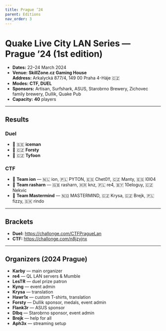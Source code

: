 ```yaml
---
title: Prague ’24
parent: Editions
nav_order: 3
---
```

# Quake Live City LAN Series — Prague ’24 (1st edition)

- **Dates:** 22–24 March 2024
- **Venue:** **SkillZone.cz Gaming House**  
  **Address:** Arkalycká 877/4, 149 00 Praha 4-Háje 🇨🇿
- **Modes:** **CTF, DUEL**
- **Sponsors:** Artisan, Surfshark, ASUS, Starobrno Brewery, Zichovec family brewery, Dullik, Quake Pub
- **Capacity:** **40** players

---
## Results
### Duel
- 🥇 🇸🇪 **iceman**
- 🥈 🇨🇿 **Forsty**
- 🥉 🇨🇿 **Tyfoon**

### CTF
- 🥇 **Team ion** — 🇳🇱 ion, 🇵🇱 PYTON, 🇪🇸 Chet0!!, 🇨🇿 Manty, 🇪🇸 l0l04
- 🥈 **Team rasharn** — 🇬🇧 rasharn, 🇭🇷 knz, 🇵🇱 re4, 🇧🇾 10eloguy, 🇨🇿 Nekvic
- 🥉 **Team Mastermind** — 🇳🇴 MASTERMIND, 🇨🇿 Krysa, 🇨🇿 Brejk, 🇵🇱 fizzy, 🇸🇰 rindo

---
## Brackets
- **Duel:** https://challonge.com/CTFPragueLan  
- **CTF:** https://challonge.com/n8jzyjnx

---
## Organizers (2024 Prague)
- **Karby** — main organizer
- **re4** — QL LAN servers & Mumble
- **LesTR** — duel prize patron
- **Kyng** — event admin
- **Krysa** — translation
- **Hawr1x** — custom T-shirts, translation
- **Forsty** — Dullik sponsor, medals, event admin
- **Flank3r** — ASUS sponsor
- **Dlbq** — Starobrno sponsor, event admin
- **Brejk** — help for all
- **Aph3x** — streaming setup
